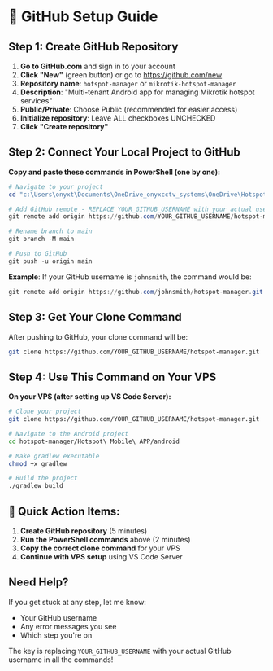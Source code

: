 # 🚀 GitHub Setup Guide

## **Step 1: Create GitHub Repository**

1. **Go to GitHub.com** and sign in to your account
2. **Click "New"** (green button) or go to https://github.com/new
3. **Repository name**: `hotspot-manager` or `mikrotik-hotspot-manager`
4. **Description**: "Multi-tenant Android app for managing Mikrotik hotspot services"
5. **Public/Private**: Choose Public (recommended for easier access)
6. **Initialize repository**: Leave ALL checkboxes UNCHECKED
7. **Click "Create repository"**

## **Step 2: Connect Your Local Project to GitHub**

**Copy and paste these commands in PowerShell (one by one):**

```powershell
# Navigate to your project
cd "c:\Users\onyxt\Documents\OneDrive_onyxcctv_systems\OneDrive\Hotspot Project"

# Add GitHub remote - REPLACE YOUR_GITHUB_USERNAME with your actual username
git remote add origin https://github.com/YOUR_GITHUB_USERNAME/hotspot-manager.git

# Rename branch to main
git branch -M main

# Push to GitHub
git push -u origin main
```

**Example**: If your GitHub username is `johnsmith`, the command would be:
```powershell
git remote add origin https://github.com/johnsmith/hotspot-manager.git
```

## **Step 3: Get Your Clone Command**

After pushing to GitHub, your clone command will be:
```bash
git clone https://github.com/YOUR_GITHUB_USERNAME/hotspot-manager.git
```

## **Step 4: Use This Command on Your VPS**

**On your VPS (after setting up VS Code Server):**
```bash
# Clone your project
git clone https://github.com/YOUR_GITHUB_USERNAME/hotspot-manager.git

# Navigate to the Android project
cd hotspot-manager/Hotspot\ Mobile\ APP/android

# Make gradlew executable
chmod +x gradlew

# Build the project
./gradlew build
```

## **🎯 Quick Action Items:**

1. **Create GitHub repository** (5 minutes)
2. **Run the PowerShell commands** above (2 minutes)
3. **Copy the correct clone command** for your VPS
4. **Continue with VPS setup** using VS Code Server

## **Need Help?**

If you get stuck at any step, let me know:
- Your GitHub username
- Any error messages you see
- Which step you're on

The key is replacing `YOUR_GITHUB_USERNAME` with your actual GitHub username in all the commands!
